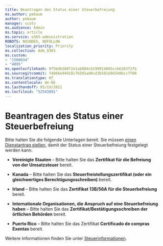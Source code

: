 ```yaml
---
title: Beantragen des Status einer Steuerbefreiung
ms.author: pebaum
author: pebaum
manager: scotv
ms.audience: Admin
ms.topic: article
ms.service: o365-administration
ROBOTS: NOINDEX, NOFOLLOW
localization_priority: Priority
ms.collection: Adm_O365
ms.custom:
- "1500034"
- "4895"
ms.openlocfilehash: 9f5bdb508f2e1ab884cb199914885ccb6103f2fb
ms.sourcegitcommit: f4866e94918c7b591ad0cd3b58169d340bcc7f00
ms.translationtype: HT
ms.contentlocale: de-DE
ms.lasthandoff: 05/19/2021
ms.locfileid: "52543891"
---
```

# <a name="apply-for-tax-exempt-status"></a>Beantragen des Status einer Steuerbefreiung

Bitte halten Sie die folgende Unterlagen bereit. Sie müssen [einen Dienstantrag stellen](https://go.microsoft.com/fwlink/p/?linkid=518322), damit der Status einer Steuerbefreiung festgelegt werden kann.

- **Vereinigte Staaten** – Bitte halten Sie das **Zertifikat für die Befreiung von der Umsatzsteuer** bereit.

- **Kanada** – Bitte halten Sie das **Steuerfreistellungszertifikat (oder ein gleichwertiges Berechtigungsschreiben)** bereit.

- **Irland** – Bitte halten Sie das **Zertifikat 13B/56A für die Steuerbefreiung** bereit.

- **Internationale Organisationen, die Anspruch auf eine Steuerbefreiung haben** – Bitte halten Sie das **Zertifikat/Bestätigungsschreiben der örtlichen Behörden** bereit.

- **Puerto Rico** – Bitte halten Sie das Zertifikat **Certificado de compras Exentas** bereit.

Weitere Informationen finden Sie unter [Steuerinformationen](/microsoft-365/commerce/billing-and-payments/tax-information).
